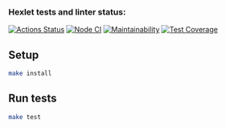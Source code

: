 ### Hexlet tests and linter status:
[![Actions Status](https://github.com/oblogin/frontend-project-lvl1/workflows/hexlet-check/badge.svg)](https://github.com/oblogin/frontend-project-lvl1/actions)
[![Node CI](https://github.com/oblogin/frontend-project-lvl1/actions/workflows/nodejs.yml/badge.svg)](https://github.com/oblogin/frontend-project-lvl1/actions/workflows/nodejs.yml)
[![Maintainability](https://api.codeclimate.com/v1/badges/08ad4f40f689b267d367/maintainability)](https://codeclimate.com/github/oblogin/frontend-project-lvl1/maintainability)
[![Test Coverage](https://api.codeclimate.com/v1/badges/08ad4f40f689b267d367/test_coverage)](https://codeclimate.com/github/oblogin/frontend-project-lvl1/test_coverage)

## Setup

```sh
make install
```

## Run tests

```sh
make test
```